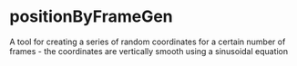 positionByFrameGen
========

A tool for creating a series of random coordinates for a certain number of frames - the coordinates are vertically smooth using a sinusoidal equation
